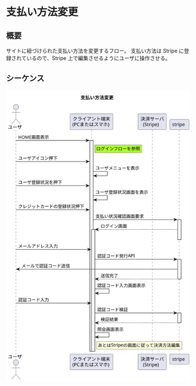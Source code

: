 # 支払い方法変更

## 概要

サイトに紐づけられた支払い方法を変更するフロー。
支払い方法は Stripe に登録されているので、Stripe 上で編集させるようにユーザに操作させる。

## シーケンス

![支払い方法変更委](./changeCreditCardFlow.svg)
